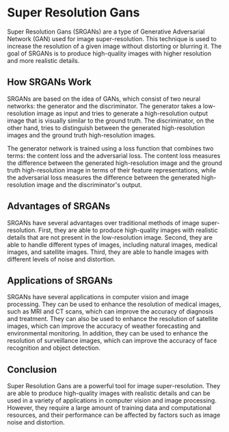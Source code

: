 # Super Resolution Gans

Super Resolution Gans (SRGANs) are a type of Generative Adversarial Network (GAN) used for image super-resolution. This technique is used to increase the resolution of a given image without distorting or blurring it. The goal of SRGANs is to produce high-quality images with higher resolution and more realistic details.

## How SRGANs Work

SRGANs are based on the idea of GANs, which consist of two neural networks: the generator and the discriminator. The generator takes a low-resolution image as input and tries to generate a high-resolution output image that is visually similar to the ground truth. The discriminator, on the other hand, tries to distinguish between the generated high-resolution images and the ground truth high-resolution images.

The generator network is trained using a loss function that combines two terms: the content loss and the adversarial loss. The content loss measures the difference between the generated high-resolution image and the ground truth high-resolution image in terms of their feature representations, while the adversarial loss measures the difference between the generated high-resolution image and the discriminator's output.

## Advantages of SRGANs

SRGANs have several advantages over traditional methods of image super-resolution. First, they are able to produce high-quality images with realistic details that are not present in the low-resolution image. Second, they are able to handle different types of images, including natural images, medical images, and satellite images. Third, they are able to handle images with different levels of noise and distortion.

## Applications of SRGANs

SRGANs have several applications in computer vision and image processing. They can be used to enhance the resolution of medical images, such as MRI and CT scans, which can improve the accuracy of diagnosis and treatment. They can also be used to enhance the resolution of satellite images, which can improve the accuracy of weather forecasting and environmental monitoring. In addition, they can be used to enhance the resolution of surveillance images, which can improve the accuracy of face recognition and object detection.

## Conclusion

Super Resolution Gans are a powerful tool for image super-resolution. They are able to produce high-quality images with realistic details and can be used in a variety of applications in computer vision and image processing. However, they require a large amount of training data and computational resources, and their performance can be affected by factors such as image noise and distortion.

